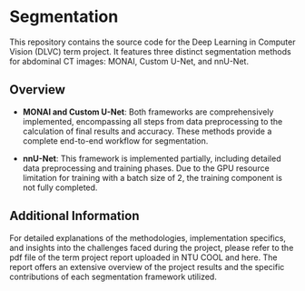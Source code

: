 # Segmentation

This repository contains the source code for the Deep Learning in Computer Vision (DLVC) term project. It features three distinct segmentation methods for abdominal CT images: MONAI, Custom U-Net, and nnU-Net.

## Overview

- **MONAI and Custom U-Net**: Both frameworks are comprehensively implemented, encompassing all steps from data preprocessing to the calculation of final results and accuracy. These methods provide a complete end-to-end workflow for segmentation.

- **nnU-Net**: This framework is implemented partially, including detailed data preprocessing and training phases. Due to the GPU resource limitation  for training with a batch size of 2, the training component is not fully completed.

## Additional Information

For detailed explanations of the methodologies, implementation specifics, and insights into the challenges faced during the project, please refer to the pdf file of the term project report uploaded in NTU COOL and here. The report offers an extensive overview of the project results and the specific contributions of each segmentation framework utilized.
